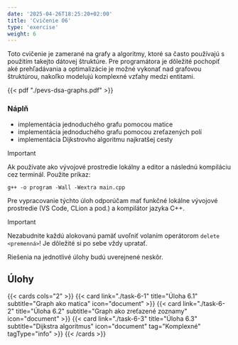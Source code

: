 ```yaml
---
date: '2025-04-26T18:25:20+02:00'
title: 'Cvičenie 06'
type: 'exercise'
weight: 6
---
```


Toto cvičenie je zamerané na grafy a algoritmy, ktoré sa často používajú s použitím takejto dátovej štruktúre.
Pre programátora je dôležité pochopiť aké prehľadávania a optimalizácie je možné vykonať nad grafovou štruktúrou,
nakoľko modelujú komplexné vzťahy medzi entitami.

{{< pdf "./pevs-dsa-graphs.pdf" >}}

### Náplň

- implementácia jednoduchého grafu pomocou matice
- implementácia jednoduchého grafu pomocou zreťazených polí
- implementácia Dijkstrovho algoritmu najkratšej cesty

> [!IMPORTANT]
> Ak používate ako vývojové prostredie lokálny a editor a následnú kompiláciu cez terminál. Použite príkaz:
> ```shell
> g++ -o program -Wall -Wextra main.cpp
> ```

Pre vypracovanie týchto úloh odporúčam mať funkčné lokálne vývojové prostredie (VS Code, CLion a pod.) a kompilátor
jazyka C++.

> [!IMPORTANT]
> Nezabudnite každú alokovanú pamäť uvoľniť volaním operátorom `delete <premenná>`! Je dôležité si po sebe vždy
> upratať.

Riešenia na jednotlivé úlohy budú uverejnené neskôr.

## Úlohy

{{< cards cols="2" >}}
    {{< card link="./task-6-1" title="Úloha 6.1" subtitle="Graph ako matica" icon="document" >}}
    {{< card link="./task-6-2" title="Úloha 6.2" subtitle="Graph ako zreťazené zoznamy" icon="document" >}}
    {{< card link="./task-6-3" title="Úloha 6.3" subtitle="Dijkstra algoritmus" icon="document" tag="Komplexné" tagType="info" >}}
{{< /cards >}}
